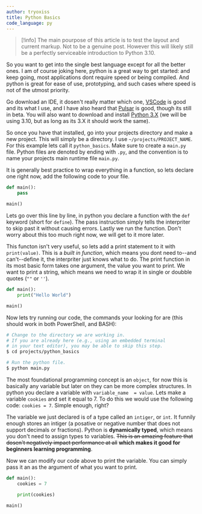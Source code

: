 ```yaml
--- 
author: tryoxiss
title: Python Basics
code_language: py
---
```


> [!info] 
> The main pourpose of this article is to test the layout and current markup. Not to be a genuine post. However this will likely still be a perfectly serviceable introduction to Python 3.10.

So you want to get into the single best language except for all the better ones. I am of course joking here, python is a great way to get started: and keep going, most applications dont require speed or being compiled. And python is great for ease of use, prototyping, and such cases where speed is not of the utmost priority. 

Go download an IDE, it dosen't really matter which one, [VSCode](https://code.visualstudio.com) is good and its what I use, and I have also heard that [Pulsar](https://pulsar-edit.dev/) is good, though its still in beta. You will also want to download and install [Python 3.X](https://www.python.org/downloads/) (we will be using 3.10, but as long as its 3.X it should work the same).

So once you have that installed, go into your projects directory and make a new project. This will simply be a directory. I use `~/projects/PROJECT_NAME`. For this example lets call it `python_basics`. Make sure to create a `main.py` file. Python files are denoted by ending with `.py`, and the convention is to name your projects main runtime file `main.py`. 

It is generally best practice to wrap everything in a function, so lets declare one right now, add the following code to your file. 

```py 
def main(): 
    pass

main()
```

Lets go over this line by line, in python you declare a function with the `def` keyword (short for `define`). The pass instruction simply tells the interpriter to skip past it without causing errors. Lastly we run the function. Don't worry about this too much right now, we will get to it more later.

This functon isn't very useful, so lets add a print statement to it with `print(value)`. This is a *built in function*, which means you dont need to--and can't--define it, the interpriter just knows what to do. The print function in its most basic form takes one argument, the value you want to print. We want to print a string, which means we need to wrap it in single or doubble quotes (`""` or `''`). 

```py 
def main(): 
    print("Hello World")

main()
```

Now lets try running our code, the commands your looking for are (this should work in both PowerShell, and BASH):

```sh
# Change to the directory we are working in. 
# If you are already here (e.g., using an embedded terminal 
# in your text editor), you may be able to skip this step.
$ cd projects/python_basics

# Run the python file. 
$ python main.py
```

The most foundational programming concept is an `object`, for now this is basically any variable but later on they can be more complex structures. In python you declare a variable with `variable_name  = value`. Lets make a variable `cookies` and set it equal to 7. To do this we would use the following code: `cookies = 7`. Simple enough, right? 

The variable we just declared is of a type called an `intiger`, or `int`. It funnily enough stores an intiger (a posative or negative number that does not support decimals or fractions). Python is **dynamically typed**, which means you don't need to assign types to variables. ~~This is an amazing feature that dosen't negatively impact performance at all~~ **which makes it good for beginners learning programming**.

Now we can modify our code above to print the variable. You can simply pass it an as the argument of what you want to print.

```py 
def main(): 
    cookies = 7

    print(cookies)

main()
```

